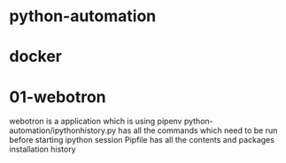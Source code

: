 # python-automation
# docker

# 01-webotron
webotron is a application which is using pipenv
python-automation/ipythonhistory.py has all the commands which need to be run before starting ipython session
Pipfile has all the contents and packages installation history
